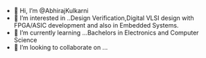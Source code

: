 - 👋 Hi, I’m @AbhirajKulkarni
- 👀 I’m interested in ..Design Verification,Digital VLSI design with FPGA/ASIC development and also in Embedded Systems.
- 🌱 I’m currently learning ...Bachelors in Electronics and Computer Science
- 💞️ I’m looking to collaborate on ...



<!---
AbhirajKulkarni/AbhirajKulkarni is a ✨ special ✨ repository because its `README.md` (this file) appears on your GitHub profile.
You can click the Preview link to take a look at your changes.
--->
